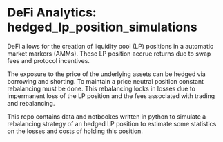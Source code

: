 # DeFi Analytics: hedged_lp_position_simulations

DeFi allows for the creation of liquidity pool (LP) positions in a automatic market markers (AMMs). These LP position accrue returns due to swap fees and protocol incentives.

The exposure to the price of the underlying assets can be hedged via borrowing and shorting. To maintain a price neutral position constant rebalancing must be done. This rebalancing locks in losses due to impermanent loss of the LP position and the fees associated with trading and rebalancing.

This repo contains data and notbookes written in python to simulate a rebalancing strategy of an hedged LP position to estimate some statistics on the losses and costs of holding this position.
